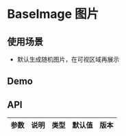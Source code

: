 # BaseImage 图片

## 使用场景

- 默认生成随机图片，在可视区域再展示

## Demo

<preview path="./base-image-demo.vue" title="基本使用"></preview>

## API

| 参数 | 说明 | 类型 | 默认值 | 版本 |
| ---- | ---- | ---- | ------ | ---- |
